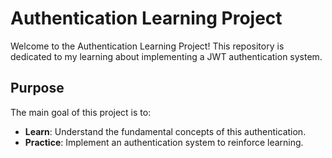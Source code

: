 # Authentication Learning Project

Welcome to the Authentication Learning Project! This repository is dedicated to my learning about implementing a JWT authentication system.


## Purpose

The main goal of this project is to:

- **Learn**: Understand the fundamental concepts of this authentication.
- **Practice**: Implement an authentication system to reinforce learning.


